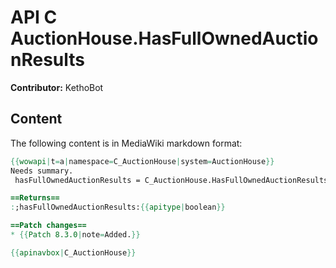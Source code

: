 # API C AuctionHouse.HasFullOwnedAuctionResults

**Contributor:** KethoBot

## Content

The following content is in MediaWiki markdown format:

```mediawiki
{{wowapi|t=a|namespace=C_AuctionHouse|system=AuctionHouse}}
Needs summary.
 hasFullOwnedAuctionResults = C_AuctionHouse.HasFullOwnedAuctionResults()

==Returns==
:;hasFullOwnedAuctionResults:{{apitype|boolean}}

==Patch changes==
* {{Patch 8.3.0|note=Added.}}

{{apinavbox|C_AuctionHouse}}
```